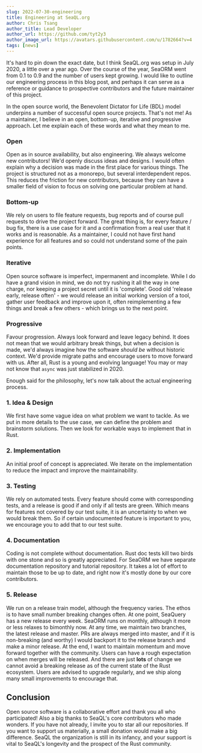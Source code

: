 ```yaml
---
slug: 2022-07-30-engineering
title: Engineering at SeaQL.org
author: Chris Tsang
author_title: Lead Developer
author_url: https://github.com/tyt2y3
author_image_url: https://avatars.githubusercontent.com/u/1782664?v=4
tags: [news]
---
```


It's hard to pin down the exact date, but I think SeaQL.org was setup in July 2020, a little over a year ago. Over the course of the year, SeaORM went from 0.1 to 0.9 and the number of users kept growing. I would like to outline our engineering process in this blog post, and perhaps it can serve as a reference or guidance to prospective contributors and the future maintainer of this project.

In the open source world, the Benevolent Dictator for Life (BDL) model underpins a number of successful open source projects. That's not me! As a maintainer, I believe in an open, bottom-up, iterative and progressive approach. Let me explain each of these words and what they mean to me.

### Open

Open as in source availability, but also engineering. We always welcome new contributors! We'd openly discuss ideas and designs. I would often explain why a decision was made in the first place for various things. The project is structured not as a monorepo, but several interdependent repos. This reduces the friction for new contributors, because they can have a smaller field of vision to focus on solving one particular problem at hand.

### Bottom-up

We rely on users to file feature requests, bug reports and of course pull requests to drive the project forward. The great thing is, for every feature / bug fix, there is a use case for it and a confirmation from a real user that it works and is reasonable. As a maintainer, I could not have first hand experience for all features and so could not understand some of the pain points.

### Iterative

Open source software is imperfect, impermanent and incomplete. While I do have a grand vision in mind, we do not try rushing it all the way in one charge, nor keeping a project secret until it is 'complete'. Good old 'release early, release often' - we would release an initial working version of a tool, gather user feedback and improve upon it, often reimplementing a few things and break a few others - which brings us to the next point.

### Progressive

Favour progression. Always look forward and leave legacy behind. It does not mean that we would arbitrary break things, but when a decision is made, we'd always imagine how the software *should be* without historic context. We'd provide migrate paths and encourage users to move forward with us. After all, Rust is a young and evolving language! You may or may not know that `async` was just stabilized in 2020.

Enough said for the philosophy, let's now talk about the actual engineering process.

### 1. Idea & Design

We first have some vague idea on what problem we want to tackle. As we put in more details to the use case, we can define the problem and brainstorm solutions. Then we look for workable ways to implement that in Rust.

### 2. Implementation

An initial proof of concept is appreciated. We iterate on the implementation to reduce the impact and improve the maintainability.

### 3. Testing

We rely on automated tests. Every feature should come with corresponding tests, and a release is good if and only if all tests are green. Which means for features not covered by our test suite, it is an uncertainty to when we would break them. So if certain undocumented feature is important to you, we encourage you to add that to our test suite.

### 4. Documentation

Coding is not complete without documentation. Rust doc tests kill two birds with one stone and so is greatly appreciated. For SeaORM we have separate documentation repository and tutorial repository. It takes a lot of effort to maintain those to be up to date, and right now it's mostly done by our core contributors.

### 5. Release

We run on a release train model, although the frequency varies. The ethos is to have small number breaking changes often. At one point, SeaQuery has a new release every week. SeaORM runs on monthly, although it more or less relaxes to bimonthly now. At any time, we maintain two branches, the latest release and master. PRs are always merged into master, and if it is non-breaking (and worthy) I would backport it to the release branch and make a minor release. At the end, I want to maintain momentum and move forward together with the community. Users can have a rough expectation on when merges will be released. And there are just **lots** of change we cannot avoid a breaking release as of the current state of the Rust ecosystem. Users are advised to upgrade regularly, and we ship along many small improvements to encourage that.

## Conclusion

Open source software is a collaborative effort and thank you all who participated! Also a big thanks to SeaQL's core contributors who made wonders. If you have not already, I invite you to star all our repositories. If you want to support us materially, a small donation would make a big difference. SeaQL the organization is still in its infancy, and your support is vital to SeaQL's longevity and the prospect of the Rust community.